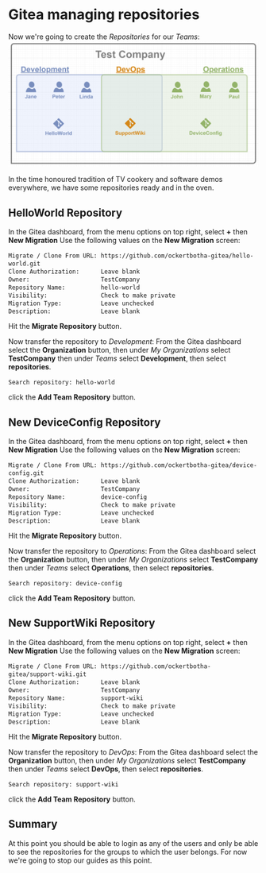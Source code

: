 # Gitea managing repositories

Now we're going to create the *Repositories* for our *Teams*:
![](screenshots/0202-UserGroupProjectMap-v02.png?raw=true)

In the time honoured tradition of TV cookery and software demos everywhere,
we have some repositories ready and in the oven.

## HelloWorld Repository
In the Gitea dashboard, from the menu options on top right, select
**+** then **New Migration**
Use the following values on the **New Migration** screen:
```
Migrate / Clone From URL: https://github.com/ockertbotha-gitea/hello-world.git
Clone Authorization:      Leave blank
Owner:                    TestCompany
Repository Name:          hello-world
Visibility:               Check to make private  
Migration Type:           Leave unchecked
Description:              Leave blank
```
Hit the **Migrate Repository** button.

Now transfer the repository to *Development*: From the Gitea dashboard select the
**Organization** button, then under *My Organizations* select **TestCompany**
then under *Teams* select **Development**, then select **repositories**.
```
Search repository: hello-world
```
click the **Add Team Repository** button.

## New DeviceConfig Repository
In the Gitea dashboard, from the menu options on top right, select
**+** then **New Migration**
Use the following values on the **New Migration** screen:
```
Migrate / Clone From URL: https://github.com/ockertbotha-gitea/device-config.git
Clone Authorization:      Leave blank
Owner:                    TestCompany
Repository Name:          device-config
Visibility:               Check to make private  
Migration Type:           Leave unchecked
Description:              Leave blank
```
Hit the **Migrate Repository** button.

Now transfer the repository to *Operations*: From the Gitea dashboard select the
**Organization** button, then under *My Organizations* select **TestCompany**
then under *Teams* select **Operations**, then select **repositories**.
```
Search repository: device-config
```
click the **Add Team Repository** button.

## New SupportWiki Repository
In the Gitea dashboard, from the menu options on top right, select
**+** then **New Migration**
Use the following values on the **New Migration** screen:
```
Migrate / Clone From URL: https://github.com/ockertbotha-gitea/support-wiki.git
Clone Authorization:      Leave blank
Owner:                    TestCompany
Repository Name:          support-wiki
Visibility:               Check to make private  
Migration Type:           Leave unchecked
Description:              Leave blank
```
Hit the **Migrate Repository** button.

Now transfer the repository to *DevOps*: From the Gitea dashboard select the
**Organization** button, then under *My Organizations* select **TestCompany**
then under *Teams* select **DevOps**, then select **repositories**.
```
Search repository: support-wiki
```
click the **Add Team Repository** button.

## Summary
At this point you should be able to login as any of the users and only be able
to see the repositories for the groups to which the user belongs. For now we're
going to stop our guides as this point.
